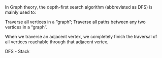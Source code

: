In Graph theory, the depth-first search algorithm (abbreviated as DFS) is mainly used to:

Traverse all vertices in a “graph”;
Traverse all paths between any two vertices in a “graph”.

When we traverse an adjacent vertex, we completely finish the traversal of all vertices reachable through that adjacent vertex.

DFS - Stack


